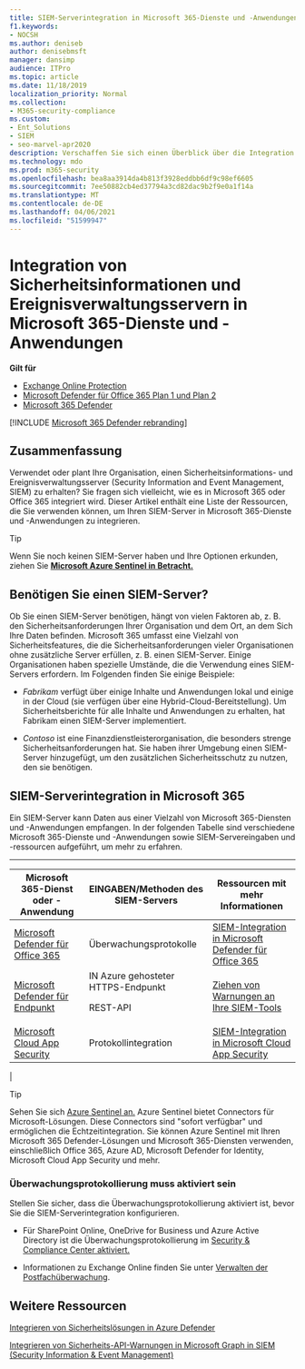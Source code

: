```yaml
---
title: SIEM-Serverintegration in Microsoft 365-Dienste und -Anwendungen
f1.keywords:
- NOCSH
ms.author: deniseb
author: denisebmsft
manager: dansimp
audience: ITPro
ms.topic: article
ms.date: 11/18/2019
localization_priority: Normal
ms.collection:
- M365-security-compliance
ms.custom:
- Ent_Solutions
- SIEM
- seo-marvel-apr2020
description: Verschaffen Sie sich einen Überblick über die Integration von SieM-Servern (Security Information and Event Management) in Ihre Microsoft 365-Clouddienste und -Anwendungen.
ms.technology: mdo
ms.prod: m365-security
ms.openlocfilehash: bea8aa3914da4b813f3928eddbb6df9c98ef6605
ms.sourcegitcommit: 7ee50882cb4ed37794a3cd82dac9b2f9e0a1f14a
ms.translationtype: MT
ms.contentlocale: de-DE
ms.lasthandoff: 04/06/2021
ms.locfileid: "51599947"
---
```

# <a name="security-information-and-event-management-siem-server-integration-with-microsoft-365-services-and-applications"></a>Integration von Sicherheitsinformationen und Ereignisverwaltungsservern in Microsoft 365-Dienste und -Anwendungen

**Gilt für**
- [Exchange Online Protection](exchange-online-protection-overview.md)
- [Microsoft Defender für Office 365 Plan 1 und Plan 2](defender-for-office-365.md)
- [Microsoft 365 Defender](../defender/microsoft-365-defender.md)

[!INCLUDE [Microsoft 365 Defender rebranding](../includes/microsoft-defender-for-office.md)]

## <a name="summary"></a>Zusammenfassung

Verwendet oder plant Ihre Organisation, einen Sicherheitsinformations- und Ereignisverwaltungsserver (Security Information and Event Management, SIEM) zu erhalten? Sie fragen sich vielleicht, wie es in Microsoft 365 oder Office 365 integriert wird. Dieser Artikel enthält eine Liste der Ressourcen, die Sie verwenden können, um Ihren SIEM-Server in Microsoft 365-Dienste und -Anwendungen zu integrieren.

> [!TIP]
> Wenn Sie noch keinen SIEM-Server haben und Ihre Optionen erkunden, ziehen Sie **[Microsoft Azure Sentinel in Betracht.](/azure/sentinel/overview)**

## <a name="do-i-need-a-siem-server"></a>Benötigen Sie einen SIEM-Server?

Ob Sie einen SIEM-Server benötigen, hängt von vielen Faktoren ab, z. B. den Sicherheitsanforderungen Ihrer Organisation und dem Ort, an dem Sich Ihre Daten befinden. Microsoft 365 umfasst eine Vielzahl von Sicherheitsfeatures, die die Sicherheitsanforderungen vieler Organisationen ohne zusätzliche Server erfüllen, z. B. einen SIEM-Server. Einige Organisationen haben spezielle Umstände, die die Verwendung eines SIEM-Servers erfordern. Im Folgenden finden Sie einige Beispiele:

- *Fabrikam* verfügt über einige Inhalte und Anwendungen lokal und einige in der Cloud (sie verfügen über eine Hybrid-Cloud-Bereitstellung). Um Sicherheitsberichte für alle Inhalte und Anwendungen zu erhalten, hat Fabrikam einen SIEM-Server implementiert.

- *Contoso* ist eine Finanzdienstleisterorganisation, die besonders strenge Sicherheitsanforderungen hat. Sie haben ihrer Umgebung einen SIEM-Server hinzugefügt, um den zusätzlichen Sicherheitsschutz zu nutzen, den sie benötigen.

## <a name="siem-server-integration-with-microsoft-365"></a>SIEM-Serverintegration in Microsoft 365

Ein SIEM-Server kann Daten aus einer Vielzahl von Microsoft 365-Diensten und -Anwendungen empfangen. In der folgenden Tabelle sind verschiedene Microsoft 365-Dienste und -Anwendungen sowie SIEM-Servereingaben und -ressourcen aufgeführt, um mehr zu erfahren.

****

|Microsoft 365-Dienst oder -Anwendung|EINGABEN/Methoden des SIEM-Servers|Ressourcen mit mehr Informationen|
|---|---|---|
|[Microsoft Defender für Office 365](defender-for-office-365.md)|Überwachungsprotokolle|[SIEM-Integration in Microsoft Defender für Office 365](siem-integration-with-office-365-ti.md)|
|[Microsoft Defender für Endpunkt](/windows/security/threat-protection/)|IN Azure gehosteter HTTPS-Endpunkt <p> REST-API|[Ziehen von Warnungen an Ihre SIEM-Tools](../defender-endpoint/configure-siem.md)|
|[Microsoft Cloud App Security](/cloud-app-security/what-is-cloud-app-security)|Protokollintegration|[SIEM-Integration in Microsoft Cloud App Security](/cloud-app-security/siem)|
|

> [!TIP]
> Sehen Sie sich [Azure Sentinel an.](/azure/sentinel/overview) Azure Sentinel bietet Connectors für Microsoft-Lösungen. Diese Connectors sind "sofort verfügbar" und ermöglichen die Echtzeitintegration. Sie können Azure Sentinel mit Ihren Microsoft 365 Defender-Lösungen und Microsoft 365-Diensten verwenden, einschließlich Office 365, Azure AD, Microsoft Defender for Identity, Microsoft Cloud App Security und mehr.

### <a name="audit-logging-must-be-turned-on"></a>Überwachungsprotokollierung muss aktiviert sein

Stellen Sie sicher, dass die Überwachungsprotokollierung aktiviert ist, bevor Sie die SIEM-Serverintegration konfigurieren.

- Für SharePoint Online, OneDrive for Business und Azure Active Directory ist die Überwachungsprotokollierung im [Security & Compliance Center aktiviert.](../../compliance/turn-audit-log-search-on-or-off.md)

- Informationen zu Exchange Online finden Sie unter [Verwalten der Postfachüberwachung](../../compliance/enable-mailbox-auditing.md).

## <a name="more-resources"></a>Weitere Ressourcen

[Integrieren von Sicherheitslösungen in Azure Defender](/azure/security-center/security-center-partner-integration#exporting-data-to-a-siem)

[Integrieren von Sicherheits-API-Warnungen in Microsoft Graph in SIEM (Security Information &amp; Event Management)](/graph/security-integration)